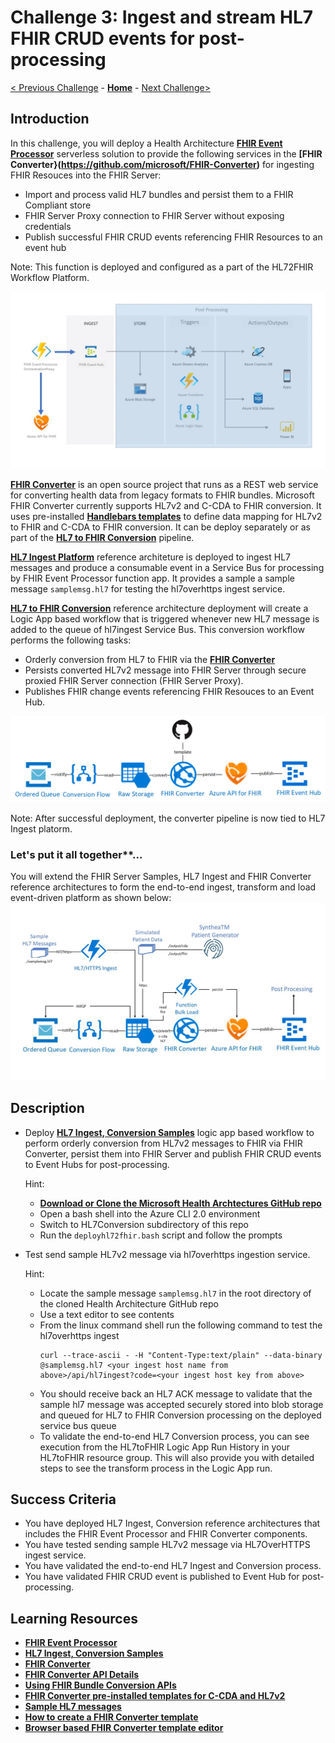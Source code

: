 # Challenge 3: Ingest and stream HL7 FHIR CRUD events for post-processing

[< Previous Challenge](./Challenge02.md) - **[Home](../readme.md)** - [Next Challenge>](./Challenge04.md)

## Introduction

In this challenge, you will deploy a Health Architecture **[FHIR Event Processor](https://github.com/microsoft/health-architectures/tree/master/FHIR/FHIREventProcessor)** serverless solution to provide the following services in the **[FHIR Converter}(https://github.com/microsoft/FHIR-Converter)** for ingesting FHIR Resouces into the FHIR Server:
- Import and process valid HL7 bundles and persist them to a FHIR Compliant store
- FHIR Server Proxy connection to FHIR Server without exposing credentials
- Publish successful FHIR CRUD events referencing FHIR Resources to an event hub

Note: This function is deployed and configured as a part of the HL72FHIR Workflow Platform.

![FHIR CRUD Post Processing Sample](../images/fhir-serverless-streaming.jpg)

**[FHIR Converter](https://github.com/microsoft/FHIR-Converter)** is an open source project that runs as a REST web service for converting health data from legacy formats to FHIR bundles.  Microsoft FHIR Converter currently supports HL7v2 and C-CDA to FHIR conversion.  It uses pre-installed **[Handlebars templates](https://handlebarsjs.com/)** to define data mapping for HL7v2 to FHIR and C-CDA to FHIR conversion.  It can be deploy separately or as part of the **[HL7 to FHIR Conversion](https://github.com/microsoft/health-architectures/tree/master/HL7Conversion#hl7tofhir-conversion)** pipeline.

**[HL7 Ingest Platform](https://github.com/microsoft/health-architectures/tree/master/HL7Conversion#deploying-your-own-hl7-ingest-platform)** reference architeture is deployed to ingest HL7 messages and produce a consumable event in a Service Bus for processing by FHIR Event Processor function app.  It provides a sample a sample message `samplemsg.hl7` for testing the hl7overhttps ingest service.

**[HL7 to FHIR Conversion](https://github.com/microsoft/health-architectures/tree/master/HL7Conversion#hl7tofhir-conversion)** reference architecture deployment will create a Logic App based workflow that is triggered whenever new HL7 message is added to the queue of hl7ingest Service Bus. This conversion workflow performs the following tasks:
- Orderly conversion from HL7 to FHIR via the **[FHIR Converter](https://github.com/microsoft/FHIR-Converter)**
- Persists converted HL7v2 message into FHIR Server through secure proxied FHIR Server connection (FHIR Server Proxy). 
- Publishes FHIR change events referencing FHIR Resouces to an Event Hub.

![HL7 to FHIR Conversion](../images/hl72fhirconversion.png)

Note: After successful deployment, the converter pipeline is now tied to HL7 Ingest platorm.

### Let's put it all together**...
You will extend the FHIR Server Samples, HL7 Ingest and FHIR Converter reference architectures to form the end-to-end ingest, transform and load event-driven platform as shown below:
![HL7 ingest, conversion and bulk load](../images/fhir-hl7-ingest-conversion-bulkload-samples-architecture.jpg)


## Description

- Deploy **[HL7 Ingest, Conversion Samples](https://github.com/microsoft/health-architectures/tree/master/HL7Conversion#hl7tofhir-conversion)** logic app based workflow to perform orderly conversion from HL7v2 messages to FHIR via FHIR Converter, persist them into FHIR Server and publish FHIR CRUD events to Event Hubs for post-processing.

    Hint:
    - **[Download or Clone the Microsoft Health Archtectures GitHub repo](https://github.com/microsoft/health-architectures)**
    - Open a bash shell into the Azure CLI 2.0 environment
    - Switch to HL7Conversion subdirectory of this repo
    - Run the `deployhl72fhir.bash` script and follow the prompts
- Test send sample HL7v2 message via hl7overhttps ingestion service.

    Hint:
    - Locate the sample message `samplemsg.hl7` in the root directory of the cloned Health Architecture GitHub repo
    - Use a text editor to see contents
    - From the linux command shell run the following command to test the hl7overhttps ingest
        ```
        curl --trace-ascii - -H "Content-Type:text/plain" --data-binary @samplemsg.hl7 <your ingest host name from above>/api/hl7ingest?code=<your ingest host key from above>
        ```
    - You should receive back an HL7 ACK message to validate that the sample hl7 message was accepted securely stored into blob storage and queued for HL7 to FHIR Conversion processing on the deployed service bus queue
    - To validate the end-to-end HL7 Conversion process, you can see execution from the HL7toFHIR Logic App Run History in your HL7toFHIR resource group. This will also provide you with detailed steps to see the transform process in the Logic App run.

## Success Criteria
- You have deployed HL7 Ingest, Conversion reference architectures that includes the FHIR Event Processor and FHIR Converter components.
- You have tested sending sample HL7v2 message via HL7OverHTTPS ingest service.
- You have validated the end-to-end HL7 Ingest and Conversion process.
- You have validated FHIR CRUD event is published to Event Hub for post-processing.

## Learning Resources

- **[FHIR Event Processor](https://github.com/microsoft/health-architectures/tree/master/FHIR/FHIREventProcessor)**
- **[HL7 Ingest, Conversion Samples](https://github.com/microsoft/health-architectures/tree/master/HL7Conversion#hl7tofhir-conversion)**
- **[FHIR Converter](https://github.com/microsoft/FHIR-Converter)**
- **[FHIR Converter API Details](https://github.com/microsoft/FHIR-Converter/blob/master/docs/api-summary.md)**
- **[Using FHIR Bundle Conversion APIs](https://github.com/microsoft/FHIR-Converter/blob/master/docs/convert-data-concept.md)**
- **[FHIR Converter pre-installed templates for C-CDA and HL7v2](https://github.com/microsoft/FHIR-Converter/tree/master/src/templates)**
- **[Sample HL7 messages](https://github.com/microsoft/FHIR-Converter/tree/master/src/sample-data/hl7v2)**
- **[How to create a FHIR Converter template](https://github.com/microsoft/FHIR-Converter/blob/master/docs/template-creation-how-to-guide.md)**
- **[Browser based FHIR Converter template editor](https://github.com/microsoft/FHIR-Converter/blob/master/docs/web-ui-summary.md)**




